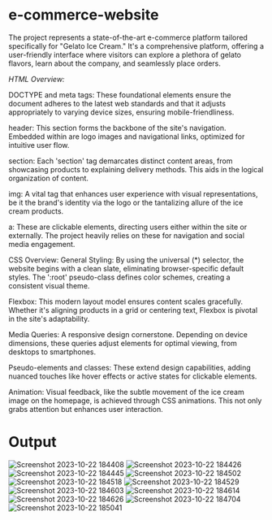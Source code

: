 # e-commerce-website
The project represents a state-of-the-art e-commerce platform tailored specifically for "Gelato Ice Cream." It's a comprehensive platform, offering a user-friendly interface where visitors can explore a plethora of gelato flavors, learn about the company, and seamlessly place orders.

<em>HTML Overview:</em>

DOCTYPE and meta tags: These foundational elements ensure the document adheres to the latest web standards and that it adjusts appropriately to varying device sizes, ensuring mobile-friendliness.

header: This section forms the backbone of the site's navigation. Embedded within are logo images and navigational links, optimized for intuitive user flow.

section: Each 'section' tag demarcates distinct content areas, from showcasing products to explaining delivery methods. This aids in the logical organization of content.

img: A vital tag that enhances user experience with visual representations, be it the brand's identity via the logo or the tantalizing allure of the ice cream products.

a: These are clickable elements, directing users either within the site or externally. The project heavily relies on these for navigation and social media engagement.

CSS Overview:
General Styling: By using the universal (*) selector, the website begins with a clean slate, eliminating browser-specific default styles. The ':root' pseudo-class defines color schemes, creating a consistent visual theme.

Flexbox: This modern layout model ensures content scales gracefully. Whether it's aligning products in a grid or centering text, Flexbox is pivotal in the site's adaptability.

Media Queries: A responsive design cornerstone. Depending on device dimensions, these queries adjust elements for optimal viewing, from desktops to smartphones.

Pseudo-elements and classes: These extend design capabilities, adding nuanced touches like hover effects or active states for clickable elements.

Animation: Visual feedback, like the subtle movement of the ice cream image on the homepage, is achieved through CSS animations. This not only grabs attention but enhances user interaction.


# Output
![Screenshot 2023-10-22 184408](https://github.com/varunteja-18/e-commerce-website/assets/109790641/4ac31093-abc1-46b4-b0e7-f488713a22f0)
![Screenshot 2023-10-22 184426](https://github.com/varunteja-18/e-commerce-website/assets/109790641/c5717787-0df4-4d81-82d2-f37f4f21f839)
![Screenshot 2023-10-22 184445](https://github.com/varunteja-18/e-commerce-website/assets/109790641/dec44c01-870a-42a4-a142-9d103c94b49d)
![Screenshot 2023-10-22 184502](https://github.com/varunteja-18/e-commerce-website/assets/109790641/9a13baa5-dcba-4d7e-bff9-5192fa2b2ec9)
![Screenshot 2023-10-22 184518](https://github.com/varunteja-18/e-commerce-website/assets/109790641/6278ecde-5445-4606-8789-e819609fff6c)
![Screenshot 2023-10-22 184529](https://github.com/varunteja-18/e-commerce-website/assets/109790641/b24ed552-a224-42aa-bf05-cb38e455255c)
![Screenshot 2023-10-22 184603](https://github.com/varunteja-18/e-commerce-website/assets/109790641/072fdb43-cf40-44fc-b8da-32147443dbee)
![Screenshot 2023-10-22 184614](https://github.com/varunteja-18/e-commerce-website/assets/109790641/e5b2a6c4-681a-45db-814a-6ee42faaaf38)
![Screenshot 2023-10-22 184626](https://github.com/varunteja-18/e-commerce-website/assets/109790641/49b2e97f-c9dd-4549-a247-bd84178144f3)
![Screenshot 2023-10-22 184704](https://github.com/varunteja-18/e-commerce-website/assets/109790641/8f539369-97a3-4051-91aa-2a85988083c5)
![Screenshot 2023-10-22 185041](https://github.com/varunteja-18/e-commerce-website/assets/109790641/4078f273-8943-406d-a709-efceedbf314f)
